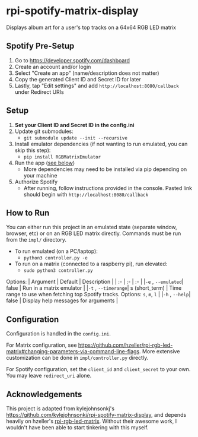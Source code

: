 # rpi-spotify-matrix-display

Displays album art for a user's top tracks on a 64x64 RGB LED matrix

## Spotify Pre-Setup
1. Go to https://developer.spotify.com/dashboard
2. Create an account and/or login
3. Select "Create an app" (name/description does not matter)
4. Copy the generated Client ID and Secret ID for later
5. Lastly, tap "Edit settings" and add `http://localhost:8080/callback` under Redirect URIs

## Setup
1. **Set your Client ID and Secret ID in the config.ini**
2. Update git submodules:
   - `git submodule update --init --recursive`
3. Install emulator dependencies (if not wanting to run emulated, you can skip this step):
   - `pip install RGBMatrixEmulator`
4. Run the app ([see below](#how-to-run))
   - More dependencies may need to be installed via pip depending on your machine
5. Authorize Spotify
   - After running, follow instructions provided in the console. Pasted link should begin with `http://localhost:8080/callback`

## How to Run
You can either run this project in an emulated state (separate window, browser, etc) or on an RGB LED matrix directly. Commands must be run from the `impl/` directory.

- To run emulated (on a PC/laptop):
    - `python3 controller.py -e`
- To run on a matrix (connected to a raspberry pi), run elevated:
    - `sudo python3 controller.py`

Options:
| Argument | Default | Description |
| :- | :- | :- |
|`-e` , `--emulated`| false | Run in a matrix emulator |
|`-t` , `--timerange`| s (short_term) | Time range to use when fetching top Spotify tracks. Options: `s`, `m`, `l` |
|`-h` , `--help`| false | Display help messages for arguments |

## Configuration
Configuration is handled in the `config.ini`.

For Matrix configuration, see https://github.com/hzeller/rpi-rgb-led-matrix#changing-parameters-via-command-line-flags.
More extensive customization can be done in `impl/controller.py` directly.

For Spotify configuration, set the `client_id` and `client_secret` to your own. You may leave `redirect_uri` alone.

## Acknowledgements
This project is adapted from kylejohnsonkj's https://github.com/kylejohnsonkj/rpi-spotify-matrix-display, and depends heavily on hzeller's [rpi-rgb-led-matrix](https://github.com/hzeller/rpi-rgb-led-matrix). Without their awesome work, I wouldn't have been able to start tinkering with this myself.
